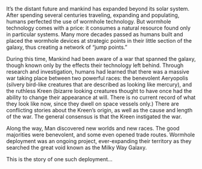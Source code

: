 It’s the distant future and mankind has expanded beyond its solar system. After spending several centuries traveling, expanding and
populating, humans perfected the use of wormhole technology. But wormhole technology comes with a price: it consumes a natural resource
found only in particular systems. Many more decades passed as humans built and placed the wormhole devices at strategic points in their
little section of the galaxy, thus creating a network of “jump points.”

During this time, Mankind had been aware of a war that spanned the galaxy, though known only by the effects their technology left behind.
Through research and investigation, humans had learned that there was a massive war taking place between two powerful races: the benevolent
Aeryopolis (silvery bird-like creatures that are described as looking like mercury), and the ruthless Kreen (bizarre looking creatures
thought to have once had the ability to change their appearance at will. There is no current record of what they look like now, since they
dwell on space vessels only.) There are conflicting stories about the Kreen’s origin, as well as the cause and length of the war. The
general consensus is that the Kreen instigated the war.

Along the way, Man discovered new worlds and new races. The good majorities were benevolent, and some even opened trade routes. Wormhole
deployment was an ongoing project, ever-expanding their territory as they searched the great void known as the Milky Way Galaxy.

This is the story of one such deployment…
